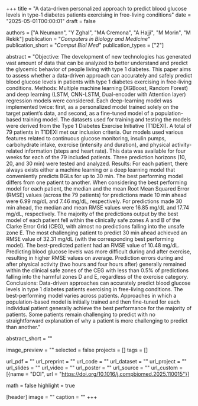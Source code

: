 +++
title = "A data-driven personalized approach to predict blood glucose levels in type-1 diabetes patients exercising in free-living conditions"
date = "2025-05-01T00:00:01"
draft = false

authors = ["A Neumann", "Y Zghal", "MA Cremona", "A Hajji", "M Morin", "M Rekik"]
publication = "_Computers in Biology and Medicine_"
publication_short = "_Comput Biol Med_"
publication_types = ["2"]

abstract = "Objective:
The development of new technologies has generated vast amount of data that can be analyzed to better understand and predict the glycemic behavior of people living with type 1 diabetes. This paper aims to assess whether a data-driven approach can accurately and safely predict blood glucose levels in patients with type 1 diabetes exercising in free-living conditions.
Methods:
Multiple machine learning (XGBoost, Random Forest) and deep learning (LSTM, CNN-LSTM, Dual-encoder with Attention layer) regression models were considered. Each deep-learning model was implemented twice: first, as a personalized model trained solely on the target patient’s data, and second, as a fine-tuned model of a population-based training model. The datasets used for training and testing the models were derived from the Type 1 Diabetes Exercise Initiative (T1DEXI). A total of 79 patients in T1DEXI met our inclusion criteria. Our models used various features related to continuous glucose monitoring, insulin pumps, carbohydrate intake, exercise (intensity and duration), and physical activity-related information (steps and heart rate). This data was available for four weeks for each of the 79 included patients. Three prediction horizons (10, 20, and 30 min) were tested and analyzed.
Results:
For each patient, there always exists either a machine learning or a deep learning model that conveniently predicts BGLs for up to 30 min. The best performing model differs from one patient to another. When considering the best performing model for each patient, the median and the mean Root Mean Squared Error (RMSE) values (across the 79 patients) for predictions made 10 min ahead were 6.99 mg/dL and 7.46 mg/dL, respectively. For predictions made 30 min ahead, the median and mean RMSE values were 16.85 mg/dL and 17.74 mg/dL, respectively. The majority of the predictions output by the best model of each patient fell within the clinically safe zones A and B of the Clarke Error Grid (CEG), with almost no predictions falling into the unsafe zone E. The most challenging patient to predict 30 min ahead achieved an RMSE value of 32.31 mg/dL (with the corresponding best performing model). The best-predicted patient had an RMSE value of 10.48 mg/dL. Predicting blood glucose levels was more difficult during and after exercise, resulting in higher RMSE values on average. Prediction errors during and after physical activity (two hours and four hours after) generally remained within the clinical safe zones of the CEG with less than 0.5% of predictions falling into the harmful zones D and E, regardless of the exercise category.
Conclusions:
Data-driven approaches can accurately predict blood glucose levels in type 1 diabetes patients exercising in free-living conditions. The best-performing model varies across patients. Approaches in which a population-based model is initially trained and then fine-tuned for each individual patient generally achieve the best performance for the majority of patients. Some patients remain challenging to predict with no straightforward explanation of why a patient is more challenging to predict than another."

abstract_short = ""

image_preview = ""
selected = false
projects = []
tags = []

url_pdf = ""
url_preprint = ""
url_code = ""
url_dataset = ""
url_project = ""
url_slides = ""
url_video = ""
url_poster = ""
url_source = ""
url_custom = [{name = "DOI", url = "https://doi.org/10.1016/j.compbiomed.2025.110015"}]

math = false
highlight = true

[header]
image = ""
caption = ""
+++
